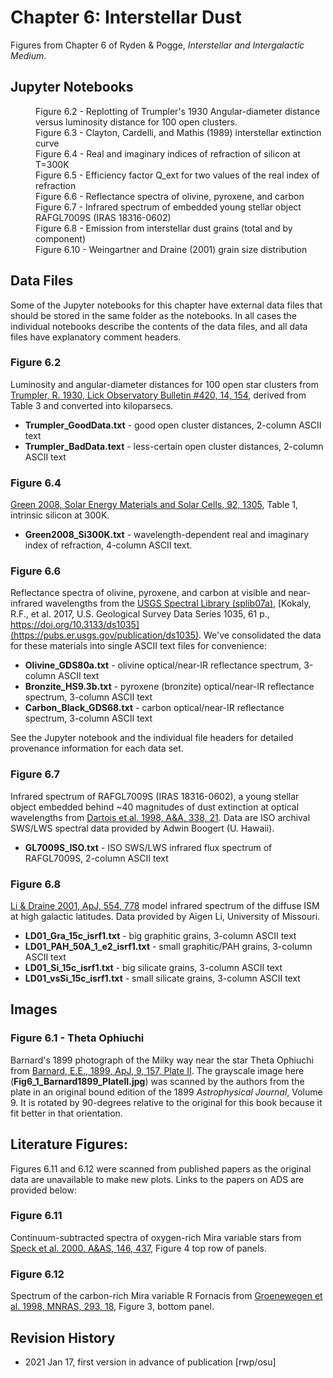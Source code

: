 # Chapter 6: Interstellar Dust

Figures from Chapter 6 of Ryden & Pogge, *Interstellar and Intergalactic Medium*.

## Jupyter Notebooks
<dl>
<dd>Figure 6.2 - Replotting of Trumpler's 1930 Angular-diameter distance versus luminosity distance for 100 open clusters.
<dd>Figure 6.3 - Clayton, Cardelli, and Mathis (1989) interstellar extinction curve
<dd>Figure 6.4 - Real and imaginary indices of refraction of silicon at T=300K
<dd>Figure 6.5 - Efficiency factor Q_ext for two values of the real index of refraction
<dd>Figure 6.6 - Reflectance spectra of olivine, pyroxene, and carbon
<dd>Figure 6.7 - Infrared spectrum of embedded young stellar object RAFGL7009S (IRAS 18316-0602)
<dd>Figure 6.8 - Emission from interstellar dust grains (total and by component)
<dd>Figure 6.10 - Weingartner and Draine (2001) grain size distribution
</dl>

## Data Files

Some of the Jupyter notebooks for this chapter have external data files that should be stored in the same folder as the notebooks.  In all
cases the individual notebooks describe the contents of the data files, and all data files have explanatory comment headers.

### Figure 6.2
Luminosity and angular-diameter distances for 100 open star clusters from 
[Trumpler, R. 1930, Lick Observatory Bulletin #420, 14, 154](https://ui.adsabs.harvard.edu/abs/1930LicOB..14..154T), derived from Table 3
and converted into kiloparsecs. 
 * **Trumpler_GoodData.txt** - good open cluster distances, 2-column ASCII text
 * **Trumpler_BadData.text** - less-certain open cluster distances, 2-column ASCII text

### Figure 6.4
[Green 2008, Solar Energy Materials and Solar Cells, 92, 1305](https://www.sciencedirect.com/science/article/pii/S0927024808002158), Table 1, intrinsic silicon at 300K.
 * **Green2008_Si300K.txt** - wavelength-dependent real and imaginary index of refraction, 4-column ASCII text.
 
### Figure 6.6
Reflectance spectra of olivine, pyroxene, and carbon at visible and near-infrared wavelengths from
the [USGS Spectral Library (splib07a)](https://crustal.usgs.gov/speclab/QueryAll07a.php), 
[Kokaly, R.F., et al. 2017, U.S. Geological Survey Data Series 1035, 61 p., https://doi.org/10.3133/ds1035](https://pubs.er.usgs.gov/publication/ds1035).
We've consolidated the data for these materials into single ASCII text files for convenience:
 * **Olivine_GDS80a.txt** - olivine optical/near-IR reflectance spectrum, 3-column ASCII text
 * **Bronzite_HS9.3b.txt** - pyroxene (bronzite) optical/near-IR reflectance spectrum, 3-column ASCII text
 * **Carbon_Black_GDS68.txt** - carbon optical/near-IR reflectance spectrum, 3-column ASCII text

See the Jupyter notebook and the individual file headers for detailed provenance information for each data set.

### Figure 6.7
Infrared spectrum of RAFGL7009S (IRAS 18316-0602), a young stellar object embedded behind ~40 magnitudes of dust extinction at optical wavelengths from 
[Dartois et al. 1998, A&A, 338, 21](https://ui.adsabs.harvard.edu/abs/1998A%26A...338L..21D).  Data are ISO archival SWS/LWS spectral data provided by 
Adwin Boogert (U. Hawaii).
 * **GL7009S_ISO.txt** - ISO SWS/LWS infrared flux spectrum of RAFGL7009S, 2-column ASCII text

### Figure 6.8
[Li & Draine 2001, ApJ, 554, 778](https://ui.adsabs.harvard.edu/abs/2001ApJ...554..778L/abstract) model infrared
spectrum of the diffuse ISM at high galactic latitudes. Data provided by Aigen Li, University of Missouri.
 * **LD01_Gra_15c_isrf1.txt** - big graphitic grains, 3-column ASCII text
 * **LD01_PAH_50A_1_e2_isrf1.txt** - small graphitic/PAH grains, 3-column ASCII text
 * **LD01_Si_15c_isrf1.txt** - big silicate grains, 3-column ASCII text
 * **LD01_vsSi_15c_isrf1.txt** - small silicate grains, 3-column ASCII text

## Images

### Figure 6.1 - Theta Ophiuchi
Barnard's 1899 photograph of the Milky way near the star Theta Ophiuchi from [Barnard, E.E., 1899, ApJ, 9, 157, Plate II](https://ui.adsabs.harvard.edu/abs/1899ApJ.....9..157B).
The grayscale image here (**Fig6_1_Barnard1899_PlateII.jpg**) was scanned by the authors from the plate in an original bound edition of the 1899 *Astrophysical Journal*, 
Volume 9. It is rotated by 90-degrees relative to the original for this book because it fit better in that orientation.
 
## Literature Figures:

Figures 6.11 and 6.12 were scanned from published papers as the original data are unavailable to make new plots. Links to the papers on ADS are provided below:

### Figure 6.11
Continuum-subtracted spectra of oxygen-rich Mira variable stars from [Speck et al. 2000, A&AS, 146, 437](https://ui.adsabs.harvard.edu/abs/2000A%26AS..146..437S), 
Figure 4 top row of panels.

### Figure 6.12
Spectrum of the carbon-rich Mira variable R Fornacis from [Groenewegen et al. 1998, MNRAS, 293, 18](http://ui.adsabs.harvard.edu/abs/1998MNRAS.293...18G), Figure 3, bottom panel.
 
## Revision History

* 2021 Jan 17, first version in advance of publication [rwp/osu]
